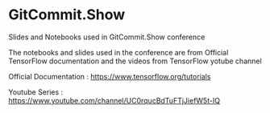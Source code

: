 # GitCommit.Show
Slides and Notebooks used in GitCommit.Show conference

The notebooks and slides used in the conference are from Official TensorFlow documentation and the videos from TensorFlow yotube channel

Official Documentation : https://www.tensorflow.org/tutorials

Youtube Series : https://www.youtube.com/channel/UC0rqucBdTuFTjJiefW5t-IQ
